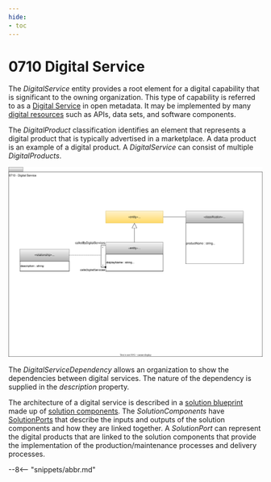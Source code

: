 ```yaml
---
hide:
- toc
---
```


<!-- SPDX-License-Identifier: CC-BY-4.0 -->
<!-- Copyright Contributors to the ODPi Egeria project 2020. -->


# 0710 Digital Service

The *DigitalService* entity provides a root element for a digital capability that is significant to the owning organization.  This type of capability is referred to as a [Digital Service](/practices/digital-services/overview) in open metadata.  It may be implemented by many [digital resources](/concepts/resource) such as APIs, data sets, and software components.

The *DigitalProduct* classification identifies an element that represents a digital product that is typically advertised in a marketplace. A data product is an example of a digital product.  A *DigitalService* can consist of multiple *DigitalProducts*.

![UML](0710-Digital-Service.svg)

The *DigitalServiceDependency* allows an organization to show the dependencies between digital services.  The nature of the dependency is supplied in the *description* property.

The architecture of a digital service is described in a [solution blueprint](/types/7/0740-Solution-Blueprints) made up of [solution components](/types/7/0730-Solution-Components).  The *SolutionComponents* have [SolutionPorts](/types/7/0735-Solution-Ports-and-Wires) that describe the inputs and outputs of the solution components and how they are linked together.  A *SolutionPort* can represent the digital products that are linked to the solution components that provide the implementation of the production/maintenance processes and delivery processes.

--8<-- "snippets/abbr.md"